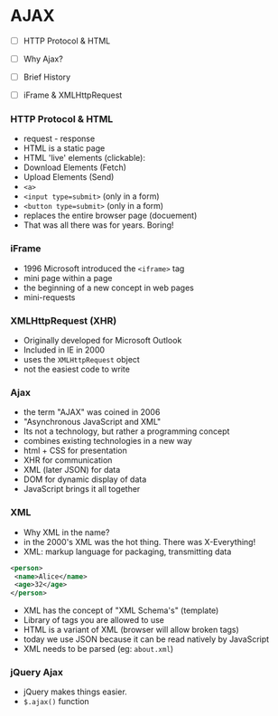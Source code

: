 # AJAX
 - [ ] HTTP Protocol & HTML
 - [ ] Why Ajax?
 - [ ] Brief History
 - [ ] iFrame & XMLHttpRequest


### HTTP Protocol & HTML
 - request - response
 - HTML is a static page
 - HTML 'live' elements (clickable):
  - Download Elements (Fetch)
  - Upload Elements (Send)
   - `<a>`
   - `<input type=submit>` (only in a form)
   -  `<button type=submit>` (only in a form)
 - replaces the entire browser page   (docuement)
 - That was all there was for years.  Boring!

### iFrame
 - 1996 Microsoft introduced the `<iframe>` tag
 - mini page within a page
 - the beginning of a new concept in web pages
 - mini-requests

###  XMLHttpRequest (XHR)
 - Originally developed for Microsoft Outlook
 - Included in IE in 2000
 - uses the `XMLHttpRequest` object
 - not the easiest code to write

 ### Ajax
 - the term "AJAX" was coined in 2006
 - "Asynchronous JavaScript and XML"
 - Its not a technology, but rather a programming concept
 - combines existing technologies in a new way
  - html + CSS for presentation
  - XHR for communication
  - XML (later JSON) for data
  - DOM for dynamic display of data
  - JavaScript brings it all together

### XML
 - Why XML in the name?
 - in the 2000's XML was the hot thing. There was X-Everything!
 - XML: markup language for packaging, transmitting data
 ```xml
 <person>
  <name>Alice</name>
  <age>32</age>
 </person>
 ```
 - XML has the concept of "XML Schema's" (template)
 - Library of tags you are allowed to use
 - HTML is a variant of XML (browser will allow broken tags)
 - today we use JSON because it can be read natively by JavaScript
 - XML needs to be parsed (eg: `about.xml`)


### jQuery Ajax
- jQuery makes things easier.
- `$.ajax()` function